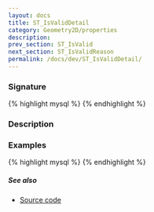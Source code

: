 ```yaml
---
layout: docs
title: ST_IsValidDetail
category: Geometry2D/properties
description: 
prev_section: ST_IsValid
next_section: ST_IsValidReason
permalink: /docs/dev/ST_IsValidDetail/
---
```


### Signature

{% highlight mysql %}
{% endhighlight %}

### Description

### Examples

{% highlight mysql %}
{% endhighlight %}

##### See also

* <a href="https://github.com/irstv/H2GIS/blob/847a47a2bd304a556434b89c2d31ab3ba547bcd0/h2spatial-ext/src/main/java/org/h2gis/h2spatialext/function/spatial/properties/ST_IsValidDetail.java" target="_blank">Source code</a>

